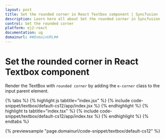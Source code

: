 ```yaml
---
layout: post
title: Set the rounded corner in React Textbox component | Syncfusion
description: Learn here all about Set the rounded corner in Syncfusion React Textbox component of Syncfusion Essential JS 2 and more.
control: Set the rounded corner 
platform: ej2-react
documentation: ug
domainurl: ##DomainURL##
---
```


# Set the rounded corner in React Textbox component

Render the TextBox with `rounded corner` by adding the `e-corner` class to the input parent element.

{% tabs %}
{% highlight js tabtitle="index.jsx" %}
{% include code-snippet/textbox/default-cs12/app/index.jsx %}
{% endhighlight %}
{% highlight ts tabtitle="index.tsx" %}
{% include code-snippet/textbox/default-cs12/app/index.tsx %}
{% endhighlight %}
{% endtabs %}

 {% previewsample "page.domainurl/code-snippet/textbox/default-cs12" %}
